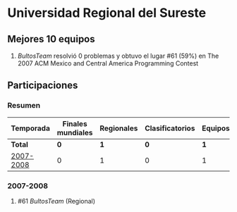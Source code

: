 ---
---

# Universidad Regional del Sureste

## Mejores 10 equipos

1. _BultosTeam_ resolvió 0 problemas y obtuvo el lugar #61 (59%) en The 2007 ACM Mexico and Central America Programming Contest

## Participaciones

### Resumen

| Temporada | Finales mundiales | Regionales | Clasificatorios | Equipos |
| --- | --- | --- | --- | --- |
| **Total** | **0** | **1** | **0** | **1** |
| [2007-2008](#2007-2008) | 0 | 1 | 0 | 1 |

### 2007-2008

1. #61 _BultosTeam_ (Regional)



